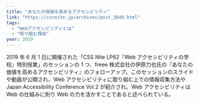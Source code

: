 ```yaml
---
title: "あなたの価値を高めるアクセシビリティ"
link: "https://cssnite.jp/archives/post_3049.html"
tags:
  - "Webアクセシビリティとは"
  - "取り組む理由"
year: 2019
---
```


2019 年 6 月 1 日に開催された「CSS Nite LP62『Web アクセシビリティの学校』特別授業」のセッションの 1 つ、freee 株式会社の伊原力也氏の『あなたの価値を高めるアクセシビリティ』のフォローアップ。このセッションのスライドや動画が公開され、Web アクセシビリティに取り組む上での情報収集方法や Japan Accessibility Conference Vol.2 が紹介され、Web アクセシビリティは Web の仕組みに則り Web の力を活かすことであると述べられている。
